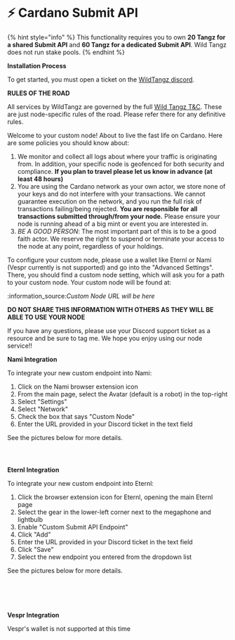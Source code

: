 # ⚡ Cardano Submit API

{% hint style="info" %}
This functionality requires you to own **20 Tangz for a shared Submit API** and **60 Tangz for a dedicated Submit API**.  Wild Tangz does not run stake pools.
{% endhint %}

**Installation Process**

To get started, you must open a ticket on the [WildTangz discord](https://discord.gg/wildtangz).

**RULES OF THE ROAD**

All services by WildTangz are governed by the full [Wild Tangz T\&C](https://www.wildtangz.com/terms-and-conditions). These are just node-specific rules of the road. Please refer there for any definitive rules.

Welcome to your custom node! About to live the fast life on Cardano. Here are some policies you should know about:

1. We monitor and collect all logs about where your traffic is originating from. In addition, your specific node is geofenced for both security and compliance. **If you plan to travel please let us know in advance (at least 48 hours)**
2. You are using the Cardano network as your own actor, we store none of your keys and do not interfere with your transactions. We cannot guarantee execution on the network, and you run the full risk of transactions failing/being rejected. **You are responsible for all transactions submitted through/from your node.** Please ensure your node is running ahead of a big mint or event you are interested in.
3. _BE A GOOD PERSON_: The most important part of this is to be a good faith actor. We reserve the right to suspend or terminate your access to the node at any point, regardless of your holdings.

To configure your custom node, please use a wallet like Eternl or Nami (Vespr currently is not supported) and go into the "Advanced Settings". There, you should find a custom node setting, which will ask you for a path to your custom node. Your custom node will be found at:&#x20;

:information\_source:_Custom Node URL will be here_

**DO NOT SHARE THIS INFORMATION WITH OTHERS AS THEY WILL BE ABLE TO USE YOUR NODE**

If you have any questions, please use your Discord support ticket as a resource and be sure to tag me. We hope you enjoy using our node service!!

**Nami Integration**

To integrate your new custom endpoint into Nami:

1. Click on the Nami browser extension icon
2. From the main page, select the Avatar (default is a robot) in the top-right
3. Select "Settings"
4. Select "Network"
5. Check the box that says "Custom Node"
6. Enter the URL provided in your Discord ticket in the text field

See the pictures below for more details.

<div>

<figure><img src="../.gitbook/assets/Screenshot 2023-07-05 at 7.16.13 PM.png" alt=""><figcaption></figcaption></figure>

 

<figure><img src="../.gitbook/assets/Screenshot 2023-07-05 at 7.16.22 PM.png" alt=""><figcaption></figcaption></figure>

 

<figure><img src="../.gitbook/assets/Screenshot 2023-07-05 at 7.16.40 PM.png" alt=""><figcaption></figcaption></figure>

</div>

**Eternl Integration**

To integrate your new custom endpoint into Eternl:

1. Click the browser extension icon for Eternl, opening the main Eternl page
2. Select the gear in the lower-left corner next to the megaphone and lightbulb
3. Enable "Custom Submit API Endpoint"
4. Click "Add"
5. Enter the URL provided in your Discord ticket in the text field
6. Click "Save"
7. Select the new endpoint you entered from the dropdown list

See the pictures below for more details.

<div>

<figure><img src="../.gitbook/assets/Screenshot 2023-07-05 at 7.17.12 PM.png" alt=""><figcaption></figcaption></figure>

 

<figure><img src="../.gitbook/assets/Screenshot 2023-07-05 at 7.17.32 PM.png" alt=""><figcaption></figcaption></figure>

 

<figure><img src="../.gitbook/assets/Screenshot 2023-07-05 at 7.17.46 PM.png" alt=""><figcaption></figcaption></figure>

 

<figure><img src="../.gitbook/assets/Screenshot 2023-07-05 at 7.17.53 PM.png" alt=""><figcaption></figcaption></figure>

 

<figure><img src="../.gitbook/assets/Screenshot 2023-07-05 at 7.18.16 PM.png" alt=""><figcaption></figcaption></figure>

</div>

**Vespr Integration**

Vespr's wallet is not supported at this time
